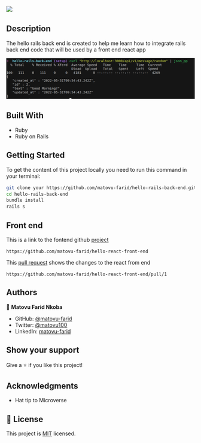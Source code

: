 ![](https://img.shields.io/badge/Microverse-blueviolet)

## Description

The hello rails back end is created to help me learn how to integrate rails back end code that will be used by a front end react app


![screenshot](./screenshot.png)

## Built With

- Ruby
- Ruby on Rails

## Getting Started

To get the content of this project locally you need to run this command in your terminal:
``` bash
git clone your https://github.com/matovu-farid/hello-rails-back-end.git
cd hello-rails-back-end
bundle install
rails s
```

## Front end
This is a link to the fontend github [project](https://github.com/matovu-farid/hello-react-front-end)
```
https://github.com/matovu-farid/hello-react-front-end
```

This [pull request](https://github.com/matovu-farid/hello-react-front-end/pull/1)
shows the changes to the react from end
```
https://github.com/matovu-farid/hello-react-front-end/pull/1
```


## Authors

👤 **Matovu Farid Nkoba**

- GitHub: [@matovu-farid](https://github.com/matovu-farid)
- Twitter: [@matovu100](https://twitter.com/matovu100)
- LinkedIn: [matovu-farid](https://www.linkedin.com/in/matovu-farid-48b80257)


## Show your support

Give a ⭐️ if you like this project!

## Acknowledgments

- Hat tip to Microverse


## 📝 License

This project is [MIT](./MIT.md) licensed.
